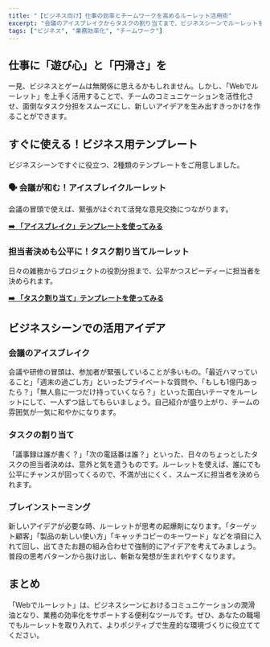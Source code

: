 ```yaml
---
title: "【ビジネス向け】仕事の効率とチームワークを高めるルーレット活用術"
excerpt: "会議のアイスブレイクからタスクの割り当てまで、ビジネスシーンでルーレットをスマートに活用するアイデアとテンプレートを紹介します。"
tags: ["ビジネス", "業務効率化", "チームワーク"]
---
```


## 仕事に「遊び心」と「円滑さ」を

一見、ビジネスとゲームは無関係に思えるかもしれません。しかし、「Webでルーレット」を上手く活用することで、チームのコミュニケーションを活性化させ、面倒なタスク分担をスムーズにし、新しいアイデアを生み出すきっかけを作ることができます。

## すぐに使える！ビジネス用テンプレート

ビジネスシーンですぐに役立つ、2種類のテンプレートをご用意しました。

### 🗣️ 会議が和む！アイスブレイクルーレット

会議の冒頭で使えば、緊張がほぐれて活発な意見交換につながります。

**[➡️ 「アイスブレイク」テンプレートを使ってみる](/templates/roulette/0aaac168-3d2a-4caf-94e5-f8402cb9ce04)**

### 担当者決めも公平に！タスク割り当てルーレット

日々の雑務からプロジェクトの役割分担まで、公平かつスピーディーに担当者を決められます。

**[➡️ 「タスク割り当て」テンプレートを使ってみる](/templates/roulette/97484601-c8c2-4542-8bab-39586f79313d)**

## ビジネスシーンでの活用アイデア

### 会議のアイスブレイク

会議や研修の冒頭は、参加者が緊張していることが多いもの。「最近ハマっていること」「週末の過ごし方」といったプライベートな質問や、「もしも1億円あったら？」「無人島に一つだけ持っていくなら？」といった面白いテーマをルーレットにして、一人ずつ話してもらいましょう。自己紹介が盛り上がり、チームの雰囲気が一気に和やかになります。

### タスクの割り当て

「議事録は誰が書く？」「次の電話番は誰？」といった、日々のちょっとしたタスクの担当者決めは、意外と気を遣うものです。ルーレットを使えば、誰にでも公平にチャンスが回ってくるので、不満が出にくく、スムーズに担当者を決められます。

### ブレインストーミング

新しいアイデアが必要な時、ルーレットが思考の起爆剤になります。「ターゲット顧客」「製品の新しい使い方」「キャッチコピーのキーワード」などを項目に入れて回し、出てきたお題の組み合わせで強制的にアイデアを考えてみましょう。普段の思考パターンから抜け出し、斬新な発想が生まれやすくなります。

## まとめ

「Webでルーレット」は、ビジネスシーンにおけるコミュニケーションの潤滑油となり、業務の効率化をサポートする便利なツールです。ぜひ、あなたの職場でもルーレットを取り入れて、よりポジティブで生産的な環境づくりに役立ててください。
